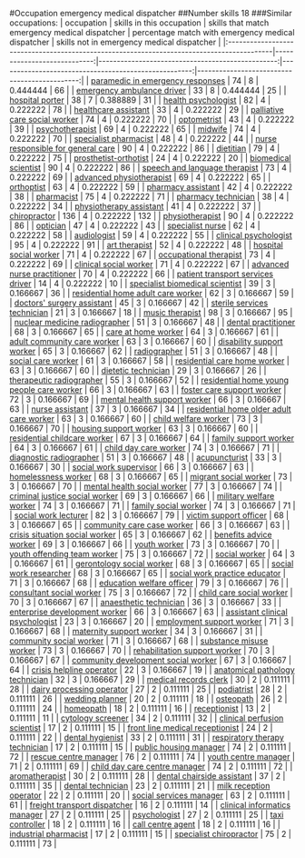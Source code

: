 #Occupation emergency medical dispatcher
##Number skills 18
###Similar occupations:
| occupation                                                                                |   skills in this occupation |   skills that match emergency medical dispatcher |   percentage match with emergency medical dispatcher |   skills not in emergency medical dispatcher |
|:------------------------------------------------------------------------------------------|----------------------------:|-------------------------------------------------:|-----------------------------------------------------:|---------------------------------------------:|
| [paramedic in emergency responses](paramedic_in_emergency_responses.md)                   |                          74 |                                                8 |                                             0.444444 |                                           66 |
| [emergency ambulance driver](emergency_ambulance_driver.md)                               |                          33 |                                                8 |                                             0.444444 |                                           25 |
| [hospital porter](hospital_porter.md)                                                     |                          38 |                                                7 |                                             0.388889 |                                           31 |
| [health psychologist](health_psychologist.md)                                             |                          82 |                                                4 |                                             0.222222 |                                           78 |
| [healthcare assistant](healthcare_assistant.md)                                           |                          33 |                                                4 |                                             0.222222 |                                           29 |
| [palliative care social worker](palliative_care_social_worker.md)                         |                          74 |                                                4 |                                             0.222222 |                                           70 |
| [optometrist](optometrist.md)                                                             |                          43 |                                                4 |                                             0.222222 |                                           39 |
| [psychotherapist](psychotherapist.md)                                                     |                          69 |                                                4 |                                             0.222222 |                                           65 |
| [midwife](midwife.md)                                                                     |                          74 |                                                4 |                                             0.222222 |                                           70 |
| [specialist pharmacist](specialist_pharmacist.md)                                         |                          48 |                                                4 |                                             0.222222 |                                           44 |
| [nurse responsible for general care](nurse_responsible_for_general_care.md)               |                          90 |                                                4 |                                             0.222222 |                                           86 |
| [dietitian](dietitian.md)                                                                 |                          79 |                                                4 |                                             0.222222 |                                           75 |
| [prosthetist-orthotist](prosthetist-orthotist.md)                                         |                          24 |                                                4 |                                             0.222222 |                                           20 |
| [biomedical scientist](biomedical_scientist.md)                                           |                          90 |                                                4 |                                             0.222222 |                                           86 |
| [speech and language therapist](speech_and_language_therapist.md)                         |                          73 |                                                4 |                                             0.222222 |                                           69 |
| [advanced physiotherapist](advanced_physiotherapist.md)                                   |                          69 |                                                4 |                                             0.222222 |                                           65 |
| [orthoptist](orthoptist.md)                                                               |                          63 |                                                4 |                                             0.222222 |                                           59 |
| [pharmacy assistant](pharmacy_assistant.md)                                               |                          42 |                                                4 |                                             0.222222 |                                           38 |
| [pharmacist](pharmacist.md)                                                               |                          75 |                                                4 |                                             0.222222 |                                           71 |
| [pharmacy technician](pharmacy_technician.md)                                             |                          38 |                                                4 |                                             0.222222 |                                           34 |
| [physiotherapy assistant](physiotherapy_assistant.md)                                     |                          41 |                                                4 |                                             0.222222 |                                           37 |
| [chiropractor](chiropractor.md)                                                           |                         136 |                                                4 |                                             0.222222 |                                          132 |
| [physiotherapist](physiotherapist.md)                                                     |                          90 |                                                4 |                                             0.222222 |                                           86 |
| [optician](optician.md)                                                                   |                          47 |                                                4 |                                             0.222222 |                                           43 |
| [specialist nurse](specialist_nurse.md)                                                   |                          62 |                                                4 |                                             0.222222 |                                           58 |
| [audiologist](audiologist.md)                                                             |                          59 |                                                4 |                                             0.222222 |                                           55 |
| [clinical psychologist](clinical_psychologist.md)                                         |                          95 |                                                4 |                                             0.222222 |                                           91 |
| [art therapist](art_therapist.md)                                                         |                          52 |                                                4 |                                             0.222222 |                                           48 |
| [hospital social worker](hospital_social_worker.md)                                       |                          71 |                                                4 |                                             0.222222 |                                           67 |
| [occupational therapist](occupational_therapist.md)                                       |                          73 |                                                4 |                                             0.222222 |                                           69 |
| [clinical social worker](clinical_social_worker.md)                                       |                          71 |                                                4 |                                             0.222222 |                                           67 |
| [advanced nurse practitioner](advanced_nurse_practitioner.md)                             |                          70 |                                                4 |                                             0.222222 |                                           66 |
| [patient transport services driver](patient_transport_services_driver.md)                 |                          14 |                                                4 |                                             0.222222 |                                           10 |
| [specialist biomedical scientist](specialist_biomedical_scientist.md)                     |                          39 |                                                3 |                                             0.166667 |                                           36 |
| [residential home adult care worker](residential_home_adult_care_worker.md)               |                          62 |                                                3 |                                             0.166667 |                                           59 |
| [doctors' surgery assistant](doctors'_surgery_assistant.md)                               |                          45 |                                                3 |                                             0.166667 |                                           42 |
| [sterile services technician](sterile_services_technician.md)                             |                          21 |                                                3 |                                             0.166667 |                                           18 |
| [music therapist](music_therapist.md)                                                     |                          98 |                                                3 |                                             0.166667 |                                           95 |
| [nuclear medicine radiographer](nuclear_medicine_radiographer.md)                         |                          51 |                                                3 |                                             0.166667 |                                           48 |
| [dental practitioner](dental_practitioner.md)                                             |                          68 |                                                3 |                                             0.166667 |                                           65 |
| [care at home worker](care_at_home_worker.md)                                             |                          64 |                                                3 |                                             0.166667 |                                           61 |
| [adult community care worker](adult_community_care_worker.md)                             |                          63 |                                                3 |                                             0.166667 |                                           60 |
| [disability support worker](disability_support_worker.md)                                 |                          65 |                                                3 |                                             0.166667 |                                           62 |
| [radiographer](radiographer.md)                                                           |                          51 |                                                3 |                                             0.166667 |                                           48 |
| [social care worker](social_care_worker.md)                                               |                          61 |                                                3 |                                             0.166667 |                                           58 |
| [residential care home worker](residential_care_home_worker.md)                           |                          63 |                                                3 |                                             0.166667 |                                           60 |
| [dietetic technician](dietetic_technician.md)                                             |                          29 |                                                3 |                                             0.166667 |                                           26 |
| [therapeutic radiographer](therapeutic_radiographer.md)                                   |                          55 |                                                3 |                                             0.166667 |                                           52 |
| [residential home young people care worker](residential_home_young_people_care_worker.md) |                          66 |                                                3 |                                             0.166667 |                                           63 |
| [foster care support worker](foster_care_support_worker.md)                               |                          72 |                                                3 |                                             0.166667 |                                           69 |
| [mental health support worker](mental_health_support_worker.md)                           |                          66 |                                                3 |                                             0.166667 |                                           63 |
| [nurse assistant](nurse_assistant.md)                                                     |                          37 |                                                3 |                                             0.166667 |                                           34 |
| [residential home older adult care worker](residential_home_older_adult_care_worker.md)   |                          63 |                                                3 |                                             0.166667 |                                           60 |
| [child welfare worker](child_welfare_worker.md)                                           |                          73 |                                                3 |                                             0.166667 |                                           70 |
| [housing support worker](housing_support_worker.md)                                       |                          63 |                                                3 |                                             0.166667 |                                           60 |
| [residential childcare worker](residential_childcare_worker.md)                           |                          67 |                                                3 |                                             0.166667 |                                           64 |
| [family support worker](family_support_worker.md)                                         |                          64 |                                                3 |                                             0.166667 |                                           61 |
| [child day care worker](child_day_care_worker.md)                                         |                          74 |                                                3 |                                             0.166667 |                                           71 |
| [diagnostic radiographer](diagnostic_radiographer.md)                                     |                          51 |                                                3 |                                             0.166667 |                                           48 |
| [acupuncturist](acupuncturist.md)                                                         |                          33 |                                                3 |                                             0.166667 |                                           30 |
| [social work supervisor](social_work_supervisor.md)                                       |                          66 |                                                3 |                                             0.166667 |                                           63 |
| [homelessness worker](homelessness_worker.md)                                             |                          68 |                                                3 |                                             0.166667 |                                           65 |
| [migrant social worker](migrant_social_worker.md)                                         |                          73 |                                                3 |                                             0.166667 |                                           70 |
| [mental health social worker](mental_health_social_worker.md)                             |                          77 |                                                3 |                                             0.166667 |                                           74 |
| [criminal justice social worker](criminal_justice_social_worker.md)                       |                          69 |                                                3 |                                             0.166667 |                                           66 |
| [military welfare worker](military_welfare_worker.md)                                     |                          74 |                                                3 |                                             0.166667 |                                           71 |
| [family social worker](family_social_worker.md)                                           |                          74 |                                                3 |                                             0.166667 |                                           71 |
| [social work lecturer](social_work_lecturer.md)                                           |                          82 |                                                3 |                                             0.166667 |                                           79 |
| [victim support officer](victim_support_officer.md)                                       |                          68 |                                                3 |                                             0.166667 |                                           65 |
| [community care case worker](community_care_case_worker.md)                               |                          66 |                                                3 |                                             0.166667 |                                           63 |
| [crisis situation social worker](crisis_situation_social_worker.md)                       |                          65 |                                                3 |                                             0.166667 |                                           62 |
| [benefits advice worker](benefits_advice_worker.md)                                       |                          69 |                                                3 |                                             0.166667 |                                           66 |
| [youth worker](youth_worker.md)                                                           |                          73 |                                                3 |                                             0.166667 |                                           70 |
| [youth offending team worker](youth_offending_team_worker.md)                             |                          75 |                                                3 |                                             0.166667 |                                           72 |
| [social worker](social_worker.md)                                                         |                          64 |                                                3 |                                             0.166667 |                                           61 |
| [gerontology social worker](gerontology_social_worker.md)                                 |                          68 |                                                3 |                                             0.166667 |                                           65 |
| [social work researcher](social_work_researcher.md)                                       |                          68 |                                                3 |                                             0.166667 |                                           65 |
| [social work practice educator](social_work_practice_educator.md)                         |                          71 |                                                3 |                                             0.166667 |                                           68 |
| [education welfare officer](education_welfare_officer.md)                                 |                          79 |                                                3 |                                             0.166667 |                                           76 |
| [consultant social worker](consultant_social_worker.md)                                   |                          75 |                                                3 |                                             0.166667 |                                           72 |
| [child care social worker](child_care_social_worker.md)                                   |                          70 |                                                3 |                                             0.166667 |                                           67 |
| [anaesthetic technician](anaesthetic_technician.md)                                       |                          36 |                                                3 |                                             0.166667 |                                           33 |
| [enterprise development worker](enterprise_development_worker.md)                         |                          66 |                                                3 |                                             0.166667 |                                           63 |
| [assistant clinical psychologist](assistant_clinical_psychologist.md)                     |                          23 |                                                3 |                                             0.166667 |                                           20 |
| [employment support worker](employment_support_worker.md)                                 |                          71 |                                                3 |                                             0.166667 |                                           68 |
| [maternity support worker](maternity_support_worker.md)                                   |                          34 |                                                3 |                                             0.166667 |                                           31 |
| [community social worker](community_social_worker.md)                                     |                          71 |                                                3 |                                             0.166667 |                                           68 |
| [substance misuse worker](substance_misuse_worker.md)                                     |                          73 |                                                3 |                                             0.166667 |                                           70 |
| [rehabilitation support worker](rehabilitation_support_worker.md)                         |                          70 |                                                3 |                                             0.166667 |                                           67 |
| [community development social worker](community_development_social_worker.md)             |                          67 |                                                3 |                                             0.166667 |                                           64 |
| [crisis helpline operator](crisis_helpline_operator.md)                                   |                          22 |                                                3 |                                             0.166667 |                                           19 |
| [anatomical pathology technician](anatomical_pathology_technician.md)                     |                          32 |                                                3 |                                             0.166667 |                                           29 |
| [medical records clerk](medical_records_clerk.md)                                         |                          30 |                                                2 |                                             0.111111 |                                           28 |
| [dairy processing operator](dairy_processing_operator.md)                                 |                          27 |                                                2 |                                             0.111111 |                                           25 |
| [podiatrist](podiatrist.md)                                                               |                          28 |                                                2 |                                             0.111111 |                                           26 |
| [wedding planner](wedding_planner.md)                                                     |                          20 |                                                2 |                                             0.111111 |                                           18 |
| [osteopath](osteopath.md)                                                                 |                          26 |                                                2 |                                             0.111111 |                                           24 |
| [homeopath](homeopath.md)                                                                 |                          18 |                                                2 |                                             0.111111 |                                           16 |
| [receptionist](receptionist.md)                                                           |                          13 |                                                2 |                                             0.111111 |                                           11 |
| [cytology screener](cytology_screener.md)                                                 |                          34 |                                                2 |                                             0.111111 |                                           32 |
| [clinical perfusion scientist](clinical_perfusion_scientist.md)                           |                          17 |                                                2 |                                             0.111111 |                                           15 |
| [front line medical receptionist](front_line_medical_receptionist.md)                     |                          24 |                                                2 |                                             0.111111 |                                           22 |
| [dental hygienist](dental_hygienist.md)                                                   |                          33 |                                                2 |                                             0.111111 |                                           31 |
| [respiratory therapy technician](respiratory_therapy_technician.md)                       |                          17 |                                                2 |                                             0.111111 |                                           15 |
| [public housing manager](public_housing_manager.md)                                       |                          74 |                                                2 |                                             0.111111 |                                           72 |
| [rescue centre manager](rescue_centre_manager.md)                                         |                          76 |                                                2 |                                             0.111111 |                                           74 |
| [youth centre manager](youth_centre_manager.md)                                           |                          71 |                                                2 |                                             0.111111 |                                           69 |
| [child day care centre manager](child_day_care_centre_manager.md)                         |                          74 |                                                2 |                                             0.111111 |                                           72 |
| [aromatherapist](aromatherapist.md)                                                       |                          30 |                                                2 |                                             0.111111 |                                           28 |
| [dental chairside assistant](dental_chairside_assistant.md)                               |                          37 |                                                2 |                                             0.111111 |                                           35 |
| [dental technician](dental_technician.md)                                                 |                          23 |                                                2 |                                             0.111111 |                                           21 |
| [milk reception operator](milk_reception_operator.md)                                     |                          22 |                                                2 |                                             0.111111 |                                           20 |
| [social services manager](social_services_manager.md)                                     |                          63 |                                                2 |                                             0.111111 |                                           61 |
| [freight transport dispatcher](freight_transport_dispatcher.md)                           |                          16 |                                                2 |                                             0.111111 |                                           14 |
| [clinical informatics manager](clinical_informatics_manager.md)                           |                          27 |                                                2 |                                             0.111111 |                                           25 |
| [psychologist](psychologist.md)                                                           |                          27 |                                                2 |                                             0.111111 |                                           25 |
| [taxi controller](taxi_controller.md)                                                     |                          18 |                                                2 |                                             0.111111 |                                           16 |
| [call centre agent](call_centre_agent.md)                                                 |                          18 |                                                2 |                                             0.111111 |                                           16 |
| [industrial pharmacist](industrial_pharmacist.md)                                         |                          17 |                                                2 |                                             0.111111 |                                           15 |
| [specialist chiropractor](specialist_chiropractor.md)                                     |                          75 |                                                2 |                                             0.111111 |                                           73 |
